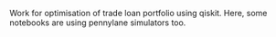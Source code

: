 Work for optimisation of trade loan portfolio using qiskit. Here, some notebooks are using pennylane simulators too. 
